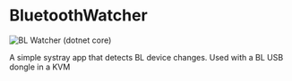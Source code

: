# BluetoothWatcher
![BL Watcher (dotnet core)](https://github.com/joalmeid/BluetoothWatcher/workflows/BL%20Watcher%20(dotnet%20core)/badge.svg?branch=master)

A simple systray app that detects BL device changes. Used with a BL USB dongle in a KVM


